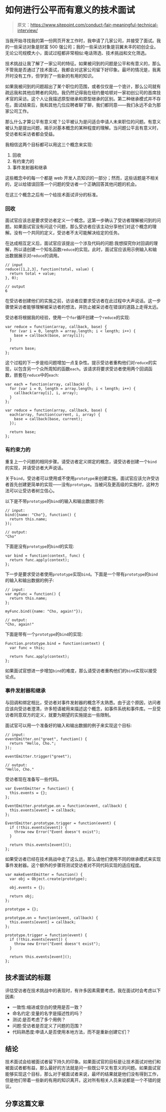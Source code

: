# 如何进行公平而有意义的技术面试

> 原文：<https://www.sitepoint.com/conduct-fair-meaningful-technical-interview/>

当我开始寻找我的第一份网页开发工作时，我申请了几家公司，并接受了面试。我的一些采访对象是财富 500 强公司；我的一些采访对象是羽翼未丰的初创企业。无论公司规模大小，面试过程都非常相似:电话筛选、技术挑战和文化筛选。

技术挑战让我了解了一家公司的特征。如果被问到的问题是公平和有意义的，那么不管我是否通过了技术面试，我都会对这家公司留下好印象。最坏的情况是，我离开时没有工作，但学到了一些新的有用的知识。

如果我被问到的问题超出了某个职位的范围，或者仅仅是一个诡计，那么公司就有疏远我和其他应聘者的风险。我仍然记得我在纽约曼哈顿对一家初创公司的首席技术官的采访。这个人让我描述原型继承和原型继承的区别。第二种继承模式并不存在。面试结束后，我和其他几位应聘者聊了聊，我们都同意——我们永远不会为那家公司工作。

那么什么才算公平有意义呢？公平被认为是问适合申请人未来职位的问题。有意义被认为是提出问题，揭示对基本概念的某种程度的理解。当问题公平且有意义时，受访者和采访者都会受益。

我相信这两个目标都可以用这三个概念来实现:

1.  回收
2.  有约束力的
3.  事件发射器和继承

这些概念中的每一个都是 web 开发人员知识的一部分；然而，这些话题是不相关的，足以给错误回答一个问题的受访者一个正确回答其他问题的机会。

在这三个概念之后有一个给技术面试评分的标准。

### 回收

面试官应该总是要求受访者定义一个概念。这第一步确认了受访者理解被问到的问题。如果面试官没有问这个问题，那么受访者应该主动分享他们对这个概念的理解。没有一个共同的定义，受访者不太可能解决给定的任务。

在达成相互定义后，面试官应该提出一个涉及代码的问题:我想探究你对回调的理解，所以请创建一个知名函数`reduce`的实现。此时，面试官应该用示例输入和输出数据展示对`reduce`的调用。

```
// input
reduce([1,2,3], function(total, value) {
  return total + value;
}, 0);

// output 
6
```

在受访者创建他们的实施之前，访谈者应要求受访者在此过程中大声说话。这一步骤使采访者能够理解被采访者的想法，并防止被采访者在错误的道路上走得太远。

受访者将根据我的经验，使用一个`for`循环创建一个`reduce`的实现:

```
var reduce = function(array, callback, base) {
  for (var i = 0, length = array.length; i < length; i++) {
    base = callback(base, array[i]);
  }

  return base; 
};
```

这个过程的下一步是给问题增加一点复杂性。提示受访者重构他们对`reduce`的实现，以包含另一个众所周知的函数`each`。该请求将要求受访者使用两个回调函数，嵌套在`reduce`中的`each`:

```
var each = function(array, callback) {
  for (var i = 0, length = array.length; i < length; i++) {
    callback(array[i], i, array);
  }
};

var reduce = function(array, callback, base) {
  each(array, function(current, i, array) {
    base = callback(base, current);
  });

  return base;  
};
```

### 有约束力的

重复上一个问题的相同步骤。请受访者定义绑定的概念，请受访者创建一个`bind`的实现，并请受访者大声说话。

关于`bind`，受访者可以使用或不使用`prototype`来创建实施。面试官应该允许受访者首先创建更简单的实现——没有`prototype`。当被问及更高级的实施时，这种方法可以让受访者树立信心。

以下是不带`prototype`的`bind`的输入和输出数据示例:

```
// input: 
bind({name: "Cho"}, function() { 
  return this.name; 
});

// output: 
"Cho"
```

下面是没有`prototype`的`bind`的实现:

```
var bind = function(context, func) {
  return func.apply(context);
};
```

下一步是要求受访者使用`prototype`实现`bind`。下面是一个带有`prototype`的`bind`的输入和输出数据的例子:

```
// input: 
var myFunc = function() { 
  return this.name; 
}; 

myFunc.bind({name: "Cho, again!"}); 

// output: 
"Cho, again!"
```

下面是带有一个`prototype`的`bind`的实现:

```
Function.prototype.bind = function(context) {
  var func = this;

  return func.apply(context);
};
```

如果面试官想进一步增加`bind`的难度，那么请受访者重构他们的`bind`实现以接受论点。

### 事件发射器和继承

与回调和绑定相比，受访者对事件发射器的概念不太熟悉。由于这个原因，访问者应该向受访者澄清，许多短语被用来描述这个概念，如事件系统和事件库。一旦受访者同意双方的定义，就要为期望的实施提出一些限制。

面试官可以用一个准备好的输入和输出数据的例子来实现这个目标:

```
// input:
eventEmitter.on("greet", function() {
  return "Hello, Cho.";
});

eventEmitter.trigger("greet");

// output:
"Hello, Cho."
```

受访者现在准备写一些代码。

```
var EventEmitter = function() {
  this.events = {};
};

EventEmitter.prototype.on = function(event, callback) {
  this.events[event] = callback;
};

EventEmitter.prototype.trigger = function(event) {
  if (!this.events[event]) {
    throw new Error("Event doesn't exist");
  }

  return this.events[event]();
};
```

如果受访者已经在技术挑战中走了这么远，那么请他们使用不同的继承模式来实现事件发射器。这个额外的步骤将测试受访者对不同代码实现的适应程度。

```
var makeEventEmitter = function() {
  var obj = Object.create(prototype);

  obj.events = {};

  return obj;
};

prototype = {};

prototype.on = function(event, callback) {
  this.events[event] = callback;
};

prototype.trigger = function(event) {
  if (!this.events[event]) {
    throw new Error("Event doesn't exist");
  }

  return this.events[event]();
};
```

## 技术面试的标题

评估受访者在技术挑战中的表现时，有许多因素需要考虑。我在面试时会考虑以下因素:

*   一致性:缩进或空白的使用是否一致？
*   命名约定:变量的名字是描述性的吗？
*   测试:是否考虑了多个用例？
*   问题:受访者是否定义了问题的范围？
*   代码熟悉度:申请人是否使用本地方法，而不是重新创建它们？

## 结论

技术面试会给被面试者留下持久的印象。如果面试官的目标是让技术面试对他们和被面试者都有益，那么最好的方法就是问一些既公平又有意义的问题。如果面试官能够实现这个目标，那么对于被面试者来说，最坏的结果就是他们没有得到工作，但是他们带着一些新的有用的知识离开。这对所有相关人员来说都是一个不错的提议。

## 分享这篇文章